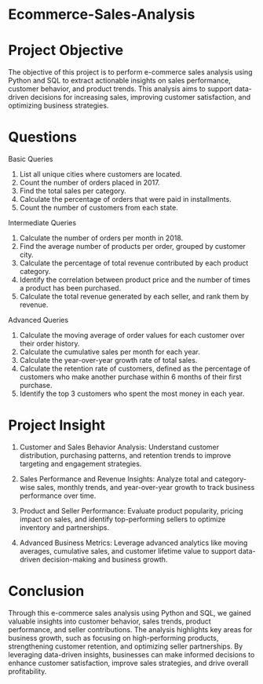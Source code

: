 # Ecommerce-Sales-Analysis

# Project Objective
The objective of this project is to perform e-commerce sales analysis using Python and SQL to extract actionable insights on sales performance, customer behavior, and product trends. This analysis aims to support data-driven decisions for increasing sales, improving customer satisfaction, and optimizing business strategies.

# Questions
Basic Queries
1. List all unique cities where customers are located.
2. Count the number of orders placed in 2017.
3. Find the total sales per category.
4. Calculate the percentage of orders that were paid in installments.
5. Count the number of customers from each state. 

Intermediate Queries
1. Calculate the number of orders per month in 2018.
2. Find the average number of products per order, grouped by customer city.
3. Calculate the percentage of total revenue contributed by each product category.
4. Identify the correlation between product price and the number of times a product has been purchased.
5. Calculate the total revenue generated by each seller, and rank them by revenue.

Advanced Queries
1. Calculate the moving average of order values for each customer over their order history.
2. Calculate the cumulative sales per month for each year.
3. Calculate the year-over-year growth rate of total sales.
4. Calculate the retention rate of customers, defined as the percentage of customers who make another purchase within 6 months of their first purchase.
5. Identify the top 3 customers who spent the most money in each year.

# Project Insight
1. Customer and Sales Behavior Analysis: Understand customer distribution, purchasing patterns, and retention trends to improve targeting and engagement strategies.

2. Sales Performance and Revenue Insights: Analyze total and category-wise sales, monthly trends, and year-over-year growth to track business performance over time.

3. Product and Seller Performance: Evaluate product popularity, pricing impact on sales, and identify top-performing sellers to optimize inventory and partnerships.

4. Advanced Business Metrics: Leverage advanced analytics like moving averages, cumulative sales, and customer lifetime value to support data-driven decision-making and business growth.

# Conclusion
Through this e-commerce sales analysis using Python and SQL, we gained valuable insights into customer behavior, sales trends, product performance, and seller contributions. The analysis highlights key areas for business growth, such as focusing on high-performing products, strengthening customer retention, and optimizing seller partnerships. By leveraging data-driven insights, businesses can make informed decisions to enhance customer satisfaction, improve sales strategies, and drive overall profitability.
